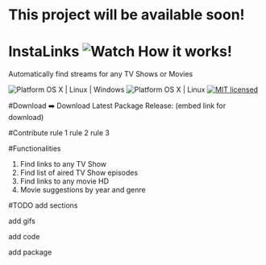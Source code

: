 # This project will be available soon!


# InstaLinks ![Watch How it works!](http://b.repl.ca/v1/Watch-How_it%20works%21-brightgreen.png)
Automatically find streams for any TV Shows or Movies 

![Platform OS X | Linux | Windows](http://b.repl.ca/v1/Platform-OS_X%20%7C%20Linux%20%7C%20Windows-orange.png)
![Platform OS X | Linux](http://b.repl.ca/v1/Platform-OS_X%20%7C%20Linux-orange.png)
[![MIT licensed](https://img.shields.io/badge/license-MIT-blue.svg)](https://github.com/jctissier/InstaLinks/blob/master/LICENSE)

#Download
➡️ Download Latest Package Release: (embed link for download)

#Contribute 
rule 1
rule 2
rule 3

#Functionalities
1. Find links to any TV Show
2. Find list of aired TV Show episodes
3. Find links to any movie HD
4. Movie suggestions by year and genre

#TODO
add sections

add gifs

add code

add package

